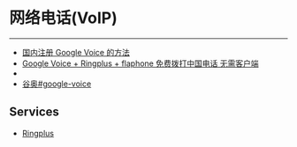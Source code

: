 
# 网络电话(VoIP)

----

* [国内注册 Google Voice 的方法](http://www.google.org.cn/posts/how-to-signup-google-voice-in-china-mainland.html)
* [Google Voice + Ringplus + flaphone 免费拨打中国电话 无需客户端](http://blog.htmlor.com/2009/12/29/gv-ringplus-flaphone-free-calls/)
* [](http://hi.baidu.com/wodingdong/blog/item/d51bb1ce35667530b700c8d4.html)
* [谷奥#google-voice](http://www.google.org.cn/tag/google-voice)

## Services

* [Ringplus](http://www.ringplus.net/)
